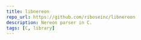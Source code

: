 ```yaml
---
title: libnereon
repo_url: https://github.com/riboseinc/libnereon
description: Nereon parser in C.
tags: [C, library]
---
```

